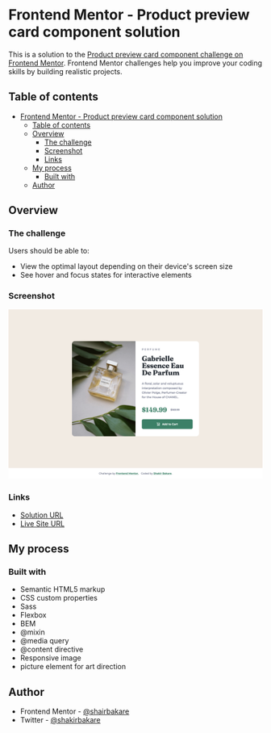 # Frontend Mentor - Product preview card component solution

This is a solution to the [Product preview card component challenge on Frontend Mentor](https://www.frontendmentor.io/challenges/product-preview-card-component-GO7UmttRfa). Frontend Mentor challenges help you improve your coding skills by building realistic projects.

## Table of contents

- [Frontend Mentor - Product preview card component solution](#frontend-mentor---product-preview-card-component-solution)
  - [Table of contents](#table-of-contents)
  - [Overview](#overview)
    - [The challenge](#the-challenge)
    - [Screenshot](#screenshot)
    - [Links](#links)
  - [My process](#my-process)
    - [Built with](#built-with)
  - [Author](#author)

## Overview

### The challenge

Users should be able to:

- View the optimal layout depending on their device's screen size
- See hover and focus states for interactive elements

### Screenshot

![](./screenshot.png)

### Links

- [Solution URL](https://github.com/shakirbakare/product-preview-card-component)
- [Live Site URL](https://shakirbakare.github.io/product-preview-card-component)

## My process

### Built with

- Semantic HTML5 markup
- CSS custom properties 
- Sass
- Flexbox
- BEM
- @mixin
- @media query
- @content directive
- Responsive image
- picture element for art direction 

## Author

- Frontend Mentor - [@shairbakare](https://www.frontendmentor.io/profile/shakirbakare)
- Twitter - [@shakirbakare](https://www.twitter.com/shakirbakare)
